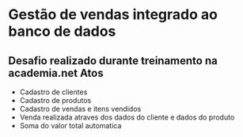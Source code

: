 # Gestão de vendas integrado ao banco de dados

## Desafio realizado durante treinamento na academia.net Atos

* Cadastro de clientes
* Cadastro de produtos
* Cadastro de vendas e itens vendidos
* Venda realizada atraves dos dados do cliente e dados do produto
* Soma do valor total automatica
